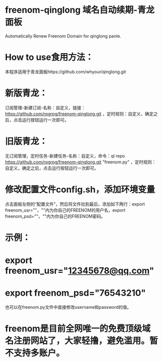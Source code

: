 # freenom-qinglong 域名自动续期-青龙面板
Automatically Renew Freenom Domain for qinglong panle.
# How to use食用方法：
本程序适用于青龙面板https://github.com/whyour/qinglong.git
# 新版青龙：
订阅管理-新建订阅-名称：自定义，链接：https://github.com/rpgrpg/freenom-qinglong.git ，定时规则：自定义，确定之后，点击运行按钮运行一次即可。
# 旧版青龙：
无订阅管理，定时任务-新建任务-名称：自定义，命令：ql repo https://github.com/rpgrpg/freenom-qinglong.git "freenom.py" ，定时规则：自定义，确定之后，点击运行按钮运行一次即可。
# 修改配置文件config.sh，添加环境变量
点击面板左侧的“配置文件”，然后将文件拉到最后，添加如下两行：export freenom_usr=""，""内为你自己的FREENOM的用户名，export freenom_psd=""，""内为你自己的FREENOM密码。
# 示例：
# export freenom_usr="12345678@qq.com"
# export freenom_psd="76543210"
也可以在freenom.py文件中直接修改username和password的值。
# freenom是目前全网唯一的免费顶级域名注册网站了，大家轻撸，避免滥用。暂不支持多账户。
